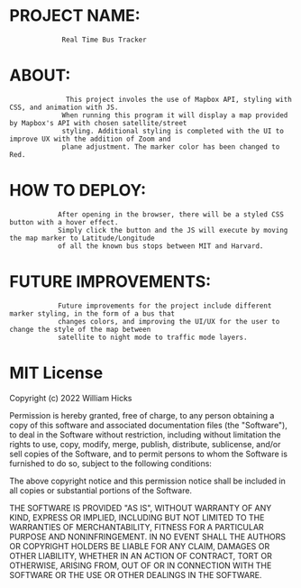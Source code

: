 <!-- README -->

# PROJECT NAME:  
                 Real Time Bus Tracker

# ABOUT:          

                  This project involes the use of Mapbox API, styling with CSS, and animation with JS.
                 When running this program it will display a map provided by Mapbox's API with chosen satellite/street
                 styling. Additional styling is completed with the UI to improve UX with the addition of Zoom and 
                 plane adjustment. The marker color has been changed to Red.

# HOW TO DEPLOY:  
                After opening in the browser, there will be a styled CSS button with a hover effect. 
                Simply click the button and the JS will execute by moving the map marker to Latitude/Longitude
                of all the known bus stops between MIT and Harvard.

# FUTURE IMPROVEMENTS:   

                Future improvements for the project include different marker styling, in the form of a bus that
                changes colors, and improving the UI/UX for the user to change the style of the map between
                satellite to night mode to traffic mode layers.

# MIT License

Copyright (c) 2022 William Hicks

Permission is hereby granted, free of charge, to any person obtaining a copy
of this software and associated documentation files (the "Software"), to deal
in the Software without restriction, including without limitation the rights
to use, copy, modify, merge, publish, distribute, sublicense, and/or sell
copies of the Software, and to permit persons to whom the Software is
furnished to do so, subject to the following conditions:

The above copyright notice and this permission notice shall be included in all
copies or substantial portions of the Software.

THE SOFTWARE IS PROVIDED "AS IS", WITHOUT WARRANTY OF ANY KIND, EXPRESS OR
IMPLIED, INCLUDING BUT NOT LIMITED TO THE WARRANTIES OF MERCHANTABILITY,
FITNESS FOR A PARTICULAR PURPOSE AND NONINFRINGEMENT. IN NO EVENT SHALL THE
AUTHORS OR COPYRIGHT HOLDERS BE LIABLE FOR ANY CLAIM, DAMAGES OR OTHER
LIABILITY, WHETHER IN AN ACTION OF CONTRACT, TORT OR OTHERWISE, ARISING FROM,
OUT OF OR IN CONNECTION WITH THE SOFTWARE OR THE USE OR OTHER DEALINGS IN THE
SOFTWARE.
